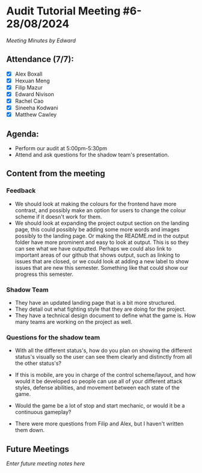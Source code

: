 # Audit Tutorial Meeting #6- 28/08/2024

*Meeting Minutes by Edward*

## Attendance (7/7):

- [X] Alex Boxall
- [X] Hexuan Meng
- [X] Filip Mazur
- [X] Edward Nivison
- [X] Rachel Cao
- [X] Sineeha Kodwani
- [X] Matthew Cawley

## Agenda:

- Perform our audit at 5:00pm-5:30pm
- Attend and ask questions for the shadow team's presentation.

## Content from the meeting

### Feedback

- We should look at making the colours for the frontend have more contrast, and possibly make an option for users to change the colour scheme if it doesn't work for them.
- We should look at expanding the project output section on the landing page, this could possibly be adding some more words and images possibly to the landing page. Or making the README.md in the output folder have more prominent and easy to look at output. This is so they can see what we have outputted. Perhaps we could also link to important areas of our github that shows output, such as linking to issues that are closed, or we could look at adding a new label to show issues that are new this semester. Something like that could show our progress this semester.

### Shadow Team

- They have an updated landing page that is a bit more structured.
- They detail out what fighting style that they are doing for the project.
- They have a technical design document to define what the game is. How many teams are working on the project as well.

### Questions for the shadow team

- With all the different status's, how do you plan on showing the different status's visually so the user can see them clearly and distinctly from all the other status's?
- If this is mobile, are you in charge of the control scheme/layout, and how would it be developed so people can use all of your different attack styles, defense abilities, and movement between each state of the game.
- Would the game be a lot of stop and start mechanic, or would it be a continuous gameplay?

- There were more questions from Filip and Alex, but I haven't written them down.

## Future Meetings

*Enter future meeting notes here*
